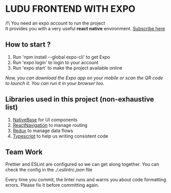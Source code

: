# LUDU FRONTEND WITH EXPO

/!\ You need an expo account to run the project  
It provides you with a very useful **react native** environment.
[Subscribe here](https://expo.dev/signup)

## How to start ?

1. Run 'npm install --global expo-cli' to get Expo
2. Run 'expo login' to login to your account
3. Run 'expo start' to make the project available online

*Now, you can download the Expo app on your mobile or scan the QR code to launch it.*
*You can run it in your browser too.*

## Libraries used in this project (non-exhaustive list)

1. [NativeBase](https://docs.nativebase.io/?utm_source=HomePage&utm_medium=header&utm_campaign=NativeBase_3) for UI components
2. [ReactNavigation](https://reactnavigation.org/docs/getting-started) to manage routing
3. [Redux](https://redux.js.org/introduction/getting-started) to manage data flows
4. [Typescript](https://www.typescriptlang.org/docs/) to help us writing consistent code

## Team Work

Prettier and ESLint are configured so we can get along together.
You can check the config in the *./.eslintrc.json* file

Every time you commit, the linter runs and warns you about code formatting errors. 
Please fix it before committing again.
